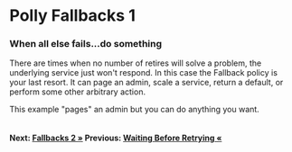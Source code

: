 # Polly Fallbacks 1

### When all else fails...do something
There are times when no number of retires will solve a problem, the underlying service just won't respond. In this case the Fallback policy is your last resort. It can page an admin, scale a service, return a default, or perform some other arbitrary action.

This example "pages" an admin but you can do anything you want.

``` cs --region fallingBack --source-file .\src\Program.cs --project .\src\PollyDemo.csproj 
```

#### Next: [Fallbacks 2 &raquo;](fallingBackAndReturningADefault.md) Previous: [Waiting Before Retrying &laquo;](waitAndRetry.md)